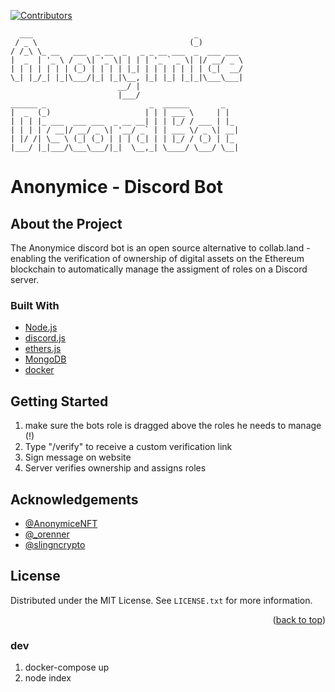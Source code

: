 [![Contributors][contributors-shield]][contributors-url]

```
  ___                                    _          
 / _ \                                  (_)         
/ /_\ \_ __   ___  _ __  _   _ _ __ ___  _  ___ ___ 
|  _  | '_ \ / _ \| '_ \| | | | '_ ` _ \| |/ __/ _ \
| | | | | | | (_) | | | | |_| | | | | | | | (_|  __/
\_| |_/_| |_|\___/|_| |_|\__, |_| |_| |_|_|\___\___|
                        __/ |                     
                        |___/                      
______ _                       _  ______       _    
|  _  (_)                     | | | ___ \     | |   
| | | |_ ___  ___ ___  _ __ __| | | |_/ / ___ | |_  
| | | | / __|/ __/ _ \| '__/ _` | | ___ \/ _ \| __| 
| |/ /| \__ \ (_| (_) | | | (_| | | |_/ / (_) | |_  
|___/ |_|___/\___\___/|_|  \__,_| \____/ \___/ \__| 
```

# Anonymice - Discord Bot


## About the Project

The Anonymice discord bot is an open source alternative to collab.land - enabling the verification of ownership of digital assets on the Ethereum blockchain to automatically manage the assigment of roles on a Discord server.




### Built With

- [Node.js](https://github.com/nodejs)
- [discord.js](https://github.com/discordjs/discord.js/)
- [ethers.js](https://github.com/ethers-io/ethers.js/)
- [MongoDB](https://github.com/mongodb/mongo)
- [docker](https://github.com/docker)


## Getting Started




1) make sure the bots role is dragged above the roles he needs to manage (!)
2) Type "/verify" to receive a custom verification link
3) Sign message on website
4) Server verifies ownership and assigns roles



## Acknowledgements
* [@AnonymiceNFT](https://twitter.com/AnonymiceNFT)
* [@_orenner](https://twitter.com/_orenner)
* [@slingncrypto](https://twitter.com/slingncrypto)


<!-- LICENSE -->
## License

Distributed under the MIT License. See `LICENSE.txt` for more information.

<p align="right">(<a href="#top">back to top</a>)</p>

### dev
1) docker-compose up
2) node index


[contributors-shield]: https://img.shields.io/github/contributors/github_username/repo_name.svg?style=for-the-badge
[contributors-url]: https://github.com/oliverrenner/AnonymiceDiscordBot/graphs/contributors